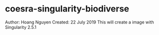 # coesra-singularity-biodiverse
Author: Hoang Nguyen
Created: 22 July 2019
This will create a image with Singularity 2.5.1 